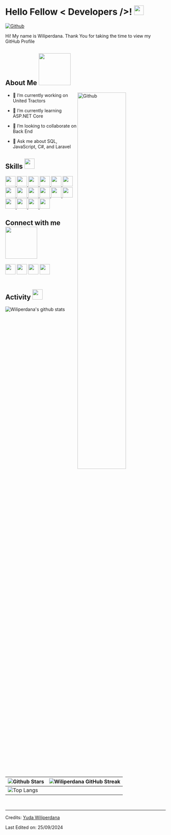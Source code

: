 <h1> Hello Fellow &lt; Developers /&gt;! <img src="https://raw.githubusercontent.com/MartinHeinz/MartinHeinz/master/wave.gif" width="30px"> </h1>
<p align="center">
</p>
<a href="https://github.com/Wiliperdana"><img src="https://img.shields.io/github/followers/Wiliperdana?label=Follow&amp;style=social" alt="Github"></a></p>
<div size="20px"> Hi! My name is Wiliperdana. Thank You for taking the time to view my GitHub Profile
</div>
<h2> About Me <img src="https://media0.giphy.com/media/KDDpcKigbfFpnejZs6/giphy.gif?cid=ecf05e47oy6f4zjs8g1qoiystc56cu7r9tb8a1fe76e05oty&amp;rid=giphy.gif" width="100px"></h2>
<img width="55%" align="right" alt="Github" src="https://raw.githubusercontent.com/onimur/.github/master/.resources/git-header.svg">
<ul>
<li>
<p>🔭 I’m currently working on United Tractors</p>
</li>
<li>
<p>🌱 I’m currently learning ASP.NET Core</p>
</li>
<li>
<p>👯 I’m looking to collaborate on Back End</p>
</li>
<li>
<p>💬 Ask me about SQL, JavaScript, C#, and Laravel</p>
</li>
</ul>
<h2> Skills <img src="https://media2.giphy.com/media/QssGEmpkyEOhBCb7e1/giphy.gif?cid=ecf05e47a0n3gi1bfqntqmob8g9aid1oyj2wr3ds3mg700bl&amp;rid=giphy.gif" width="32px"> </h2>
<a href="https://github.com/Wiliperdana?tab=repositories&amp;q=&amp;type=&amp;language=html&amp;sort="> <img width="32px" src="https://raw.githubusercontent.com/rahulbanerjee26/githubAboutMeGenerator/main/icons/html.svg"> </a>
<a href="https://github.com/Wiliperdana?tab=repositories&amp;q=&amp;type=&amp;language=css&amp;sort="> <img width="32px" src="https://raw.githubusercontent.com/rahulbanerjee26/githubAboutMeGenerator/main/icons/css.svg"> </a>
<a href="https://github.com/Wiliperdana?tab=repositories&amp;q=&amp;type=&amp;language=javascript&amp;sort="> <img width="32px" src="https://raw.githubusercontent.com/rahulbanerjee26/githubAboutMeGenerator/main/icons/javascript.svg"> </a>
<a href="https://github.com/Wiliperdana?tab=repositories&amp;q=&amp;type=&amp;language=nodejs&amp;sort="> <img width="32px" src="https://raw.githubusercontent.com/rahulbanerjee26/githubAboutMeGenerator/main/icons/nodejs.svg"> </a>
<a href="https://github.com/Wiliperdana?tab=repositories&amp;q=&amp;type=&amp;language=laravel&amp;sort="> <img width="32px" src="https://raw.githubusercontent.com/rahulbanerjee26/githubAboutMeGenerator/main/icons/laravel.svg"> </a>
<a href="https://github.com/Wiliperdana?tab=repositories&amp;q=&amp;type=&amp;language=codeigniter&amp;sort="> <img width="32px" src="https://raw.githubusercontent.com/rahulbanerjee26/githubAboutMeGenerator/main/icons/codeigniter.svg"> </a>
<a href="https://github.com/Wiliperdana?tab=repositories&amp;q=&amp;type=&amp;language=csharp&amp;sort="> <img width="32px" src="https://raw.githubusercontent.com/rahulbanerjee26/githubAboutMeGenerator/main/icons/csharp.svg"> </a>
<a href="https://github.com/Wiliperdana?tab=repositories&amp;q=&amp;type=&amp;language=python&amp;sort="> <img width="32px" src="https://raw.githubusercontent.com/rahulbanerjee26/githubAboutMeGenerator/main/icons/python.svg"> </a>
<a href="https://github.com/Wiliperdana?tab=repositories&amp;q=&amp;type=&amp;language=reactjs&amp;sort="> <img width="32px" src="https://raw.githubusercontent.com/rahulbanerjee26/githubAboutMeGenerator/main/icons/reactjs.svg"> </a>
<a href="https://github.com/Wiliperdana?tab=repositories&amp;q=&amp;type=&amp;language=mysql&amp;sort="> <img width="32px" src="https://raw.githubusercontent.com/rahulbanerjee26/githubAboutMeGenerator/main/icons/mysql.svg"> </a>
<a href="https://github.com/Wiliperdana?tab=repositories&amp;q=&amp;type=&amp;language=postgresql&amp;sort="> <img width="32px" src="https://raw.githubusercontent.com/rahulbanerjee26/githubAboutMeGenerator/main/icons/postgresql.svg"> </a>
<a href="https://github.com/Wiliperdana?tab=repositories&amp;q=&amp;type=&amp;language=sqlite&amp;sort="> <img width="32px" src="https://raw.githubusercontent.com/rahulbanerjee26/githubAboutMeGenerator/main/icons/sqlite.svg"> </a>
<a href="https://github.com/Wiliperdana?tab=repositories&amp;q=&amp;type=&amp;language=git&amp;sort="> <img width="32px" src="https://raw.githubusercontent.com/rahulbanerjee26/githubAboutMeGenerator/main/icons/git.svg"> </a>
<a href="https://github.com/Wiliperdana?tab=repositories&amp;q=&amp;type=&amp;language=firebase&amp;sort="> <img width="32px" src="https://raw.githubusercontent.com/rahulbanerjee26/githubAboutMeGenerator/main/icons/firebase.svg"> </a>
<a href="https://github.com/Wiliperdana?tab=repositories&amp;q=&amp;type=&amp;language=vercel-light&amp;sort="> <img width="32px" src="https://raw.githubusercontent.com/rahulbanerjee26/githubAboutMeGenerator/main/icons/vercel-light.svg"> </a>
<a href="https://github.com/Wiliperdana?tab=repositories&amp;q=&amp;type=&amp;language=wordpress&amp;sort="> <img width="32px" src="https://raw.githubusercontent.com/rahulbanerjee26/githubAboutMeGenerator/main/icons/wordpress.svg"> </a>

<h2> Connect with me <img src="https://raw.githubusercontent.com/ShahriarShafin/ShahriarShafin/main/Assets/handshake.gif" width="100px"> </h2>
<a href="https://id.linkedin.com/in/yuda-wiliperdana-9710a0256"> <img width="32px" align="center" src="https://raw.githubusercontent.com/rahulbanerjee26/githubAboutMeGenerator/main/icons/linked-in-alt.svg"></a> 
<a href="https://www.twitter.com/wiliperdana"> <img width="32px" align="center" src="https://raw.githubusercontent.com/rahulbanerjee26/githubAboutMeGenerator/main/icons/twitter.svg"></a> 
<a href="https://instagram.com/wiliperdana_"> <img width="32px" align="center" src="https://raw.githubusercontent.com/rahulbanerjee26/githubAboutMeGenerator/main/icons/instagram.svg"></a> 
<a href="https://www.github.com/Wiliperdana"> <img width="32px" align="center" src="https://raw.githubusercontent.com/rahulbanerjee26/githubAboutMeGenerator/main/icons/github.svg"></a>
<br>
<br>
<h2> Activity <img src="https://media2.giphy.com/media/QssGEmpkyEOhBCb7e1/giphy.gif?cid=ecf05e47a0n3gi1bfqntqmob8g9aid1oyj2wr3ds3mg700bl&amp;rid=giphy.gif" width="32px"> </h2>













<table>
  <thead>
    <tr>
      <th><img src="https://github-readme-stats.vercel.app/api?username=Wiliperdana&amp;show_icons=true&amp;locale=en&amp;count_private=true&amp;hide_rank=true&amp;custom_title=My%20GitHub%20Stats&amp;disable_animations=true&amp;theme=tokyonight" alt="Github Stars">
      </th>
      <th><img src="https://github-readme-streak-stats.herokuapp.com/?user=Wiliperdana&amp;theme=tokyonight" alt="Wiliperdana GitHub Streak">
      </th>
    </tr>
  </thead>
  <tbody>
    <tr>
      <td><img src="https://github-readme-stats.vercel.app/api/top-langs/?username=Wiliperdana&amp;theme=tokyonight" alt="Top Langs">
      </td><img src="https://github-readme-stats.vercel.app/api?username=Wiliperdana&amp;show_icons=true&amp;theme=tokyonight" alt="Wiliperdana's github stats">
      <td>
      </td>
    </tr>
  </tbody>
</table>
<br>
<hr>
<p>Credits: <a href="https://github.com/Wiliperdana">Yuda Wiliperdana</a></p>
<p>Last Edited on: 25/09/2024</p> 
